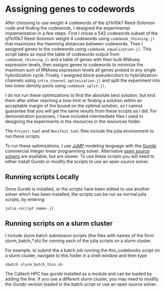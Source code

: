 # Assigning genes to codewords

After choosing to use weight 4 codewords of the q11n10k7 Reed-Solomon code and finding the codewords, I designed the experimental implementation in a few steps. First I chose a 542 codewords subset of the q11n10k7 Reed-Solomon weight 4 codewords using `codebook_thinning.jl` that maximizes the Hamming distances between codewords. Then I assigned genes to the codewords using `codebook_equalization.jl`. This script takes as input the table of codewords output from `codebook_thinning.jl` and a table of genes with their bulk RNAseq expression levels, then assigns genes to codewords to minimize the maximum sum of RNAseq expression levels all genes probed in any single hybridization cycle. Finally, I assigned block-pseudocolors to hybridization-channels using `intra_channel_optimization.jl` and split the experiment into two lower density pools using `codebook_split.jl`.

I do not run these optimizations to find the absolute best solution, but end them after either reaching a time limit or finding a solution within an acceptable margin of the bound on the optimal solution, so I cannot guarantee that you will get the same results from these scripts as I did. For demonstration purposes, I have included intermediate files I used in designing the experiments in the resources in the resources folder.

The `Project.toml` and `Manifest.toml` files include the julia environment to run these scripts.

To run these optimizations, I use [JuMP](https://jump.dev/JuMP.jl/stable/installation/#Supported-solvers) modeling language with the [Gurobi](https://www.gurobi.com/) commercial integer linear programming solver. Alternative [open source solvers](https://jump.dev/JuMP.jl/stable/installation/#Supported-solvers) are available, but are slower. To use these scripts you will need to either install Gurobi or modify the scripts to use an open source solver.

## Running scripts Locally

Once Gurobi is installed, or the scripts have been edited to use another solver which has been installed, the scripts can be run as normal julia scripts, by entering

```julia <script name>.jl```

## Running scripts on a slurm cluster

I include slurm batch submission scripts (the files with names of the form slurm_batch_*.sh) for running each of the julia scripts on a slurm cluster. 

For example, to submit the a batch job running the thin_codebooks script on a slurm cluster, navigate to this folder in a shell window and then type

``` sbatch slurm_batch_thin.sh ```

The Caltech HPC has gurobi installed as a module and can be loaded by adding the line. If you use a different slurm cluster, you may need to modify the Gurobi version loaded in the batch script or use an open source solver.
